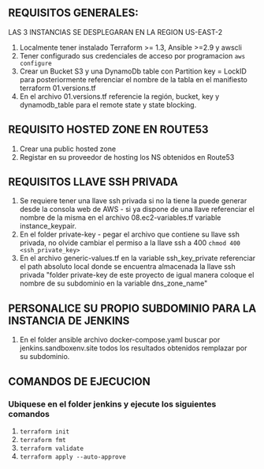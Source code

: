 ## REQUISITOS GENERALES:
LAS 3 INSTANCIAS SE DESPLEGARAN EN LA REGION US-EAST-2
1. Localmente tener instalado Terraform >= 1.3, Ansible >=2.9 y awscli
2. Tener configurado sus credenciales de acceso por programacion `aws configure`
3. Crear un Bucket S3 y una DynamoDb table con Partition key = LockID para posteriormente referenciar el nombre de la tabla en el manifiesto terraform 01.versions.tf
4. En el archivo 01.versions.tf referencie la región,  bucket, key y dynamodb_table para el remote state y state blocking.

## REQUISITO HOSTED ZONE EN ROUTE53
1. Crear una public hosted zone
2. Registar en su proveedor de hosting los NS obtenidos en Route53 
## REQUISITOS LLAVE SSH PRIVADA
1. Se requiere tener una llave ssh privada si no la tiene la puede generar desde la consola web de AWS  - si ya dispone de una llave referenciar el nombre de la misma en el archivo 08.ec2-variables.tf variable instance_keypair.
2. En el folder private-key - pegar el archivo que contiene su llave ssh privada, no olvide cambiar el permiso a la llave ssh a 400 `chmod 400 <ssh_private_key>`
3. En el archivo generic-values.tf en la variable ssh_key_private referenciar el path absoluto local donde se encuentra almacenada la llave ssh privada "folder private-key de este proyecto de igual manera coloque el nombre de su subdominio en la variable dns_zone_name"
## PERSONALICE SU PROPIO SUBDOMINIO PARA LA INSTANCIA DE JENKINS
1. En el folder ansible archivo docker-compose.yaml buscar por jenkins.sandboxenv.site todos los resultados obtenidos remplazar por su subdominio.
## COMANDOS DE EJECUCION
### Ubiquese en el folder jenkins y ejecute los siguientes comandos
1. `terraform init`
2. `terraform fmt`
3. `terraform validate`
4. `terraform apply --auto-approve`
